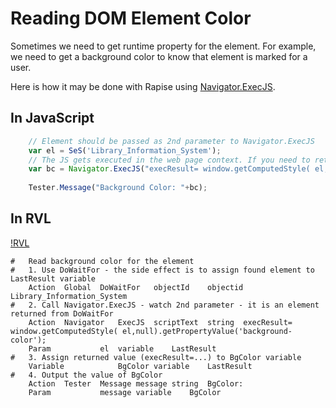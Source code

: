 # Reading DOM Element Color

Sometimes we need to get runtime property for the element. For example, we need to get a background color to know that element is marked for a user.

Here is how it may be done with Rapise using [Navigator.ExecJS](https://rapisedoc.inflectra.com/Libraries/Navigator/#execjs).

## In JavaScript

```javascript
	// Element should be passed as 2nd parameter to Navigator.ExecJS
	var el = SeS('Library_Information_System');
	// The JS gets executed in the web page context. If you need to return something, you need to assign it to `execResult` variable:
	var bc = Navigator.ExecJS("execResult= window.getComputedStyle( el,null).getPropertyValue('background-color'); ", el);
	
	Tester.Message("Background Color: "+bc);
```

## In RVL

[!RVL](img/getbgcolor.png)

```
#	Read background color for the element							
#	1. Use DoWaitFor - the side effect is to assign found element to LastResult variable							
	Action	Global	DoWaitFor	objectId	objectid	Library_Information_System		
#	2. Call Navigator.ExecJS - watch 2nd parameter - it is an element returned from DoWaitFor							
	Action	Navigator	ExecJS	scriptText	string	execResult= window.getComputedStyle( el,null).getPropertyValue('background-color');		
	Param			el	variable	LastResult		
#	3. Assign returned value (execResult=...) to BgColor variable							
	Variable			BgColor	variable	LastResult		
#	4. Output the value of BgColor							
	Action	Tester	Message	message	string	BgColor:		
	Param			message	variable	BgColor		

```


